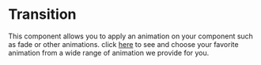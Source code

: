 # Transition

This component allows you to apply an animation on your component such as fade or other animations. click [here](https://htmlplus.io/component/transition/names) to see and choose your favorite animation from a wide range of animation we provide for you.

<Playground />

<Usage />

<Api />

<Examples />

<Example value="default" />

<Example value="name" />

<Example value="duration" />
